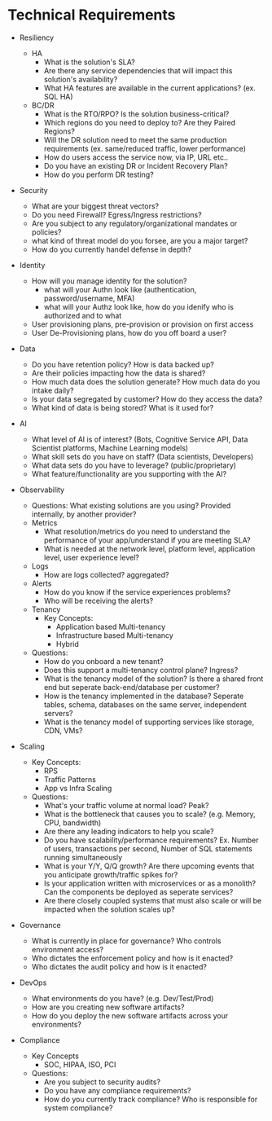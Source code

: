 # Technical Requirements

* Resiliency
    * HA
        * What is the solution's SLA?
        * Are there any service dependencies that will impact this solution's availability?
        * What HA features are available in the current applications?  (ex. SQL HA)
    * BC/DR
        * What is the RTO/RPO? Is the solution business-critical?
        * Which regions do you need to deploy to?  Are they Paired Regions?
        * Will the DR solution need to meet the same production requirements (ex. same/reduced traffic, lower performance)
        * How do users access the service now, via IP, URL etc..
        * Do you have an existing DR or Incident Recovery Plan? 
        * How do you perform DR testing?

* Security
    * What are your biggest threat vectors?
    * Do you need Firewall?  Egress/Ingress restrictions?
    * Are you subject to any regulatory/organizational mandates or policies?
    * what kind of threat model do you forsee, are you a major target?
    * How do you currently handel defense in depth?

* Identity
    * How will you manage identity for the solution?
        * what will your Authn look like (authentication, password/username, MFA)
        * what will your Authz look like, how do you idenify who is authorized and to what
    * User provisioning plans, pre-provision or provision on first access
    * User De-Provisioning plans, how do you off board a user?

* Data
    * Do you have retention policy? How is data backed up? 
    * Are their policies impacting how the data is shared? 
    * How much data does the solution generate? How much data do you intake daily? 
    * Is your data segregated by customer? How do they access the data? 
    * What kind of data is being stored? What is it used for? 

* AI
    * What level of AI is of interest? (Bots, Cognitive Service API, Data Scientist platforms, Machine Learning models)
    * What skill sets do you have on staff? (Data scientists, Developers)
    * What data sets do you have to leverage? (public/proprietary)
    * What feature/functionality are you supporting with the AI? 

* Observability
    * Questions: What existing solutions are you using?  Provided internally, by another provider? 
    * Metrics
        * What resolution/metrics do you need to understand the performance of your app/understand if you are meeting SLA?
        * What is needed at the network level, platform level, application level, user experience level? 
    * Logs
        * How are logs collected?  aggregated? 
    * Alerts
        * How do you know if the service experiences problems?
        * Who will be receiving the alerts?
    * Tenancy
        * Key Concepts:
            * Application based Multi-tenancy
            * Infrastructure based Multi-tenancy
            * Hybrid
    * Questions:
        * How do you onboard a new tenant?
        * Does this support a multi-tenancy control plane? Ingress?
        * What is the tenancy model of the solution? Is there a shared front end but seperate back-end/database per customer? 
        * How is the tenancy implemented in the database? Seperate tables, schema, databases on the same server, independent servers?
        * What is the tenancy model of supporting services like storage, CDN, VMs?

* Scaling
    * Key Concepts:
        * RPS
        * Traffic Patterns
        * App vs Infra Scaling
    * Questions:
        * What's your traffic volume at normal load?  Peak?
        * What is the bottleneck that causes you to scale? (e.g. Memory, CPU, bandwidth)
        * Are there any leading indicators to help you scale?
        * Do you have scalability/performance requirements? Ex. Number of users, transactions per second, Number of SQL statements running simultaneously
        * What is your Y/Y, Q/Q growth? Are there upcoming events that you anticipate growth/traffic spikes for? 
        * Is your application written with microservices or as a monolith? Can the components be deployed as seperate services? 
        * Are there closely coupled systems that must also scale or will be impacted when the solution scales up?

* Governance
    * What is currently in place for governance? Who controls environment access? 
    * Who dictates the enforcement policy and how is it enacted?
    * Who dictates the audit policy and how is it enacted?

* DevOps
   * What environments do you have? (e.g. Dev/Test/Prod)
   * How are you creating new software artifacts?
   * How do you deploy the new software artifacts across your environments?

* Compliance
   * Key Concepts
        * SOC, HIPAA, ISO, PCI
    * Questions:
        * Are you subject to security audits?
        * Do you have any compliance requirements?
        * How do you currently track compliance? Who is responsible for system compliance? 
